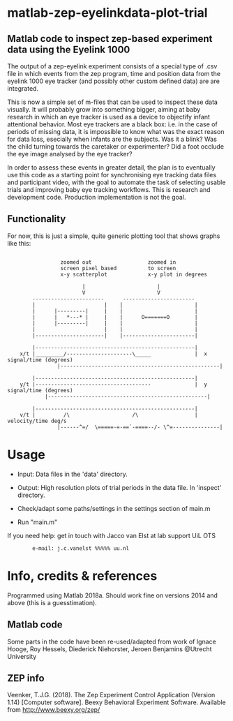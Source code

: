 # matlab-zep-eyelinkdata-plot-trial

## Matlab code to inspect zep-based experiment data using the Eyelink 1000

The output of a zep-eyelink experiment consists of a special type of .csv file in which
events from the zep program, time and position data from the eyelink 1000 eye tracker (and
possibly other custom defined data) are are integrated.

This is now a simple set of m-files that can be used to inspect these data visually. It
will probably grow into something bigger, aiming at baby research in which an eye tracker
is used as a device to objectify infant attentional behavior. Most eye trackers are a
black box: i.e. in the case of periods of missing data, it is impossible to know what was
the exact reason for data loss, esecially when infants are the subjects. Was it a blink? 
Was the child turning towards the caretaker or experimenter? Did a foot occlude the eye 
image analysed by the eye tracker?

In order to assess these events in greater detail, the plan is to eventually use this
code as a starting point for synchronising eye tracking data files and participant video,
with the goal to automate the task of selecting usable trials and improving baby eye 
tracking workflows. This is research and development code. Production implementation is
not the goal.

## Functionality
For now, this is just a simple, quite generic plotting tool that shows graphs like this:

```

                 zoomed out                  zoomed in
                 screen pixel based          to screen
                 x-y scatterplot             x-y plot in degrees

                        |                       |
                        V                       V
		-----------------------      -----------------------
		|                      |    |                       |
		|      |---------|     |    |                       |
		|      |   *---* |     |    |      O=======O        |
		|      |---------|     |    |                       |
		|                      |    |                       |
		|----------------------|    |-----------------------|

		|---------------------------------------------------|
	x/t	|_________/---------------------\_____              |  x signal/time (degrees)
                |---------------------------------------------------|

		|---------------------------------------------------|
	y/t	|-------------------------------------              |  y signal/time (degrees)
	        |---------------------------------------------------|

		|---------------------------------------------------|
	v/t	|         /\                    /\                  |  velocity/time deg/s
                |------^=/  \=====-=-==`-====--/- \^=---------------|

```

# Usage

* Input:   Data files in the 'data' directory.
* Output:  High resolution plots of trial periods in the data file.
           In 'inspect' directory.

* Check/adapt some paths/settings in the settings section of main.m
* Run "main.m"

If you need help: get in touch with Jacco van Elst at lab support UiL OTS

			e-mail: j.c.vanelst %%%%% uu.nl

# Info, credits & references

Programmed using Matlab 2018a. Should work fine on versions 2014 and above (this is a
guesstimation).

## Matlab code
Some parts in the code have been re-used/adapted from work of Ignace Hooge,
Roy Hessels, Diederick Niehorster, Jeroen Benjamins @Utrecht University

## ZEP info
Veenker, T.J.G. (2018). The Zep Experiment Control Application (Version 1.14)
[Computer software]. Beexy Behavioral Experiment Software.
Available from http://www.beexy.org/zep/


